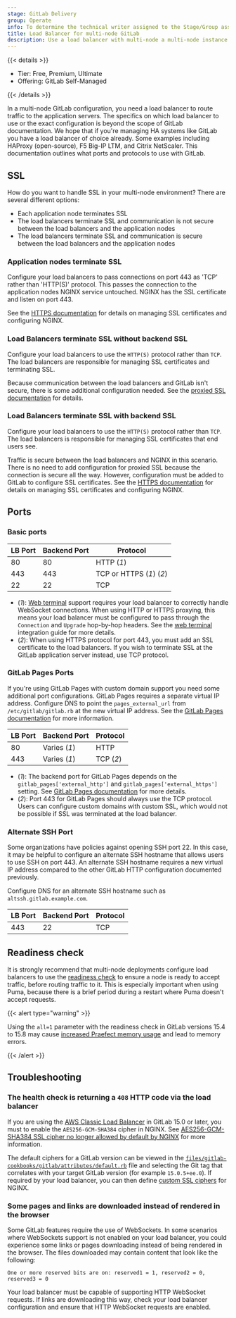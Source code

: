 ```yaml
---
stage: GitLab Delivery
group: Operate
info: To determine the technical writer assigned to the Stage/Group associated with this page, see https://handbook.gitlab.com/handbook/product/ux/technical-writing/#assignments
title: Load Balancer for multi-node GitLab
description: Use a load balancer with multi-node a multi-node instance.
---
```


{{< details >}}

- Tier: Free, Premium, Ultimate
- Offering: GitLab Self-Managed

{{< /details >}}

In a multi-node GitLab configuration, you need a load balancer to route
traffic to the application servers. The specifics on which load balancer to use
or the exact configuration is beyond the scope of GitLab documentation. We hope
that if you're managing HA systems like GitLab you have a load balancer of
choice already. Some examples including HAProxy (open-source), F5 Big-IP LTM,
and Citrix NetScaler. This documentation outlines what ports and protocols
to use with GitLab.

## SSL

How do you want to handle SSL in your multi-node environment? There are several different
options:

- Each application node terminates SSL
- The load balancers terminate SSL and communication is not secure between
  the load balancers and the application nodes
- The load balancers terminate SSL and communication is secure between the
  load balancers and the application nodes

### Application nodes terminate SSL

Configure your load balancers to pass connections on port 443 as 'TCP' rather
than 'HTTP(S)' protocol. This passes the connection to the application nodes
NGINX service untouched. NGINX has the SSL certificate and listen on port 443.

See the [HTTPS documentation](https://docs.gitlab.com/omnibus/settings/ssl/)
for details on managing SSL certificates and configuring NGINX.

### Load Balancers terminate SSL without backend SSL

Configure your load balancers to use the `HTTP(S)` protocol rather than `TCP`.
The load balancers are responsible for managing SSL certificates and
terminating SSL.

Because communication between the load balancers and GitLab isn't secure,
there is some additional configuration needed. See the
[proxied SSL documentation](https://docs.gitlab.com/omnibus/settings/ssl/#configure-a-reverse-proxy-or-load-balancer-ssl-termination)
for details.

### Load Balancers terminate SSL with backend SSL

Configure your load balancers to use the `HTTP(S)` protocol rather than `TCP`.
The load balancers is responsible for managing SSL certificates that
end users see.

Traffic is secure between the load balancers and NGINX in this
scenario. There is no need to add configuration for proxied SSL because the
connection is secure all the way. However, configuration must be
added to GitLab to configure SSL certificates. See
the [HTTPS documentation](https://docs.gitlab.com/omnibus/settings/ssl/)
for details on managing SSL certificates and configuring NGINX.

## Ports

### Basic ports

| LB Port | Backend Port | Protocol                 |
| ------- | ------------ | ------------------------ |
| 80      | 80           | HTTP (*1*)               |
| 443     | 443          | TCP or HTTPS (*1*) (*2*) |
| 22      | 22           | TCP                      |

- (*1*): [Web terminal](../ci/environments/_index.md#web-terminals-deprecated) support requires
  your load balancer to correctly handle WebSocket connections. When using
  HTTP or HTTPS proxying, this means your load balancer must be configured
  to pass through the `Connection` and `Upgrade` hop-by-hop headers. See the
  [web terminal](integration/terminal.md) integration guide for
  more details.
- (*2*): When using HTTPS protocol for port 443, you must add an SSL
  certificate to the load balancers. If you wish to terminate SSL at the
  GitLab application server instead, use TCP protocol.

### GitLab Pages Ports

If you're using GitLab Pages with custom domain support you need some
additional port configurations.
GitLab Pages requires a separate virtual IP address. Configure DNS to point the
`pages_external_url` from `/etc/gitlab/gitlab.rb` at the new virtual IP address. See the
[GitLab Pages documentation](pages/_index.md) for more information.

| LB Port | Backend Port  | Protocol  |
| ------- | ------------- | --------- |
| 80      | Varies (*1*)  | HTTP      |
| 443     | Varies (*1*)  | TCP (*2*) |

- (*1*): The backend port for GitLab Pages depends on the
  `gitlab_pages['external_http']` and `gitlab_pages['external_https']`
  setting. See [GitLab Pages documentation](pages/_index.md) for more details.
- (*2*): Port 443 for GitLab Pages should always use the TCP protocol. Users can
  configure custom domains with custom SSL, which would not be possible
  if SSL was terminated at the load balancer.

### Alternate SSH Port

Some organizations have policies against opening SSH port 22. In this case,
it may be helpful to configure an alternate SSH hostname that allows users
to use SSH on port 443. An alternate SSH hostname requires a new virtual IP address
compared to the other GitLab HTTP configuration documented previously.

Configure DNS for an alternate SSH hostname such as `altssh.gitlab.example.com`.

| LB Port | Backend Port | Protocol |
| ------- | ------------ | -------- |
| 443     | 22           | TCP      |

## Readiness check

It is strongly recommend that multi-node deployments configure load balancers to use the [readiness check](monitoring/health_check.md#readiness) to ensure a node is ready to accept traffic, before routing traffic to it. This is especially important when using Puma, because there is a brief period during a restart where Puma doesn't accept requests.

{{< alert type="warning" >}}

Using the `all=1` parameter with the readiness check in GitLab versions 15.4 to 15.8 may cause [increased Praefect memory usage](https://gitlab.com/gitlab-org/gitaly/-/issues/4751) and lead to memory errors.

{{< /alert >}}

## Troubleshooting

### The health check is returning a `408` HTTP code via the load balancer

If you are using the [AWS Classic Load Balancer](https://docs.aws.amazon.com/en_en/elasticloadbalancing/latest/classic/elb-ssl-security-policy.html#ssl-ciphers)
in GitLab 15.0 or later, you must to enable the `AES256-GCM-SHA384` cipher in NGINX.
See [AES256-GCM-SHA384 SSL cipher no longer allowed by default by NGINX](../update/versions/gitlab_15_changes.md#1500)
for more information.

The default ciphers for a GitLab version can be
viewed in the [`files/gitlab-cookbooks/gitlab/attributes/default.rb`](https://gitlab.com/gitlab-org/omnibus-gitlab/-/blob/master/files/gitlab-cookbooks/gitlab/attributes/default.rb)
file and selecting the Git tag that correlates with your target GitLab version
(for example `15.0.5+ee.0`). If required by your load balancer, you can then define
[custom SSL ciphers](https://docs.gitlab.com/omnibus/settings/ssl/#use-custom-ssl-ciphers)
for NGINX.

### Some pages and links are downloaded instead of rendered in the browser

Some GitLab features require the use of WebSockets. In some scenarios where WebSockets support is not enabled on your load balancer, you could experience some links or pages downloading instead of being rendered in the browser. The files downloaded may contain content that look like the following:

```plaintext
One or more reserved bits are on: reserved1 = 1, reserved2 = 0, reserved3 = 0
```

Your load balancer must be capable of supporting HTTP WebSocket requests. If links are downloading this way, check your load balancer configuration and ensure that HTTP WebSocket requests are enabled.

